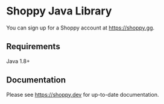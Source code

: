 # Shoppy Java Library

You can sign up for a Shoppy account at https://shoppy.gg.

## Requirements
Java 1.8+

## Documentation

Please see https://shoppy.dev for up-to-date documentation.


